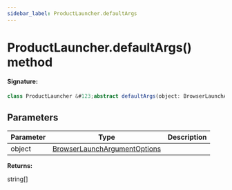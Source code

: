 ```yaml
---
sidebar_label: ProductLauncher.defaultArgs
---
```


# ProductLauncher.defaultArgs() method

#### Signature:

```typescript
class ProductLauncher &#123;abstract defaultArgs(object: BrowserLaunchArgumentOptions): string[];&#125;
```

## Parameters

| Parameter | Type                                                                        | Description |
| --------- | --------------------------------------------------------------------------- | ----------- |
| object    | [BrowserLaunchArgumentOptions](./puppeteer.browserlaunchargumentoptions.md) |             |

**Returns:**

string\[\]
